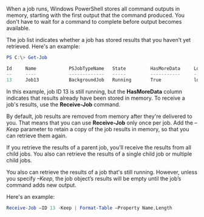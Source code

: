 When a job runs, Windows PowerShell stores all command outputs in memory, starting with the first output that the command produced. You don't have to wait for a command to complete before output becomes available.

The job list indicates whether a job has stored results that you haven’t yet retrieved. Here's an example:

```powershell
PS C:\> Get-Job

Id     Name            PSJobTypeName   State         HasMoreData     Location
--     ----            -------------   -----         -----------     --------
13     Job13           BackgroundJob   Running       True            localhost

```

In this example, job ID 13 is still running, but the **HasMoreData** column indicates that results already have been stored in memory. To receive a job's results, use the **Receive-Job** command.

By default, job results are removed from memory after they're delivered to you. That means that you can use **Receive-Job** only once per job. Add the *–Keep* parameter to retain a copy of the job results in memory, so that you can retrieve them again.

If you retrieve the results of a parent job, you'll receive the results from all child jobs. You also can retrieve the results of a single child job or multiple child jobs.

You also can retrieve the results of a job that's still running. However, unless you specify *–Keep*, the job object’s results will be empty until the job’s command adds new output.

Here's an example:

```powershell
Receive-Job –ID 13 -Keep | Format-Table –Property Name,Length
```

